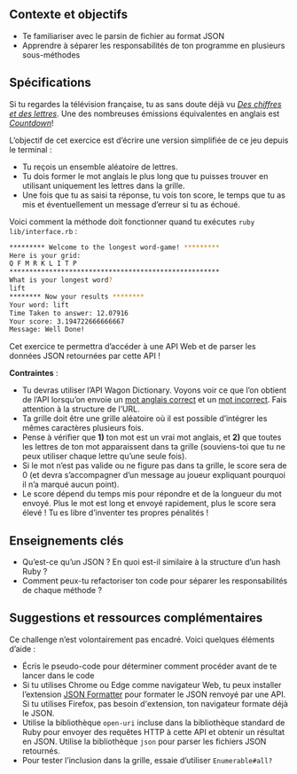 ## Contexte et objectifs

- Te familiariser avec le parsin de fichier au format JSON
- Apprendre à séparer les responsabilités de ton programme en plusieurs sous-méthodes

## Spécifications

Si tu regardes la télévision française, tu as sans doute déjà vu [*Des chiffres et des lettres*](https://fr.wikipedia.org/wiki/Des_chiffres_et_des_lettres). Une des nombreuses émissions équivalentes en anglais est [_Countdown_](https://www.youtube.com/watch?v=GvV8aVEJmiU)!

L’objectif de cet exercice est d’écrire une version simplifiée de ce jeu depuis le terminal :
- Tu reçois un ensemble aléatoire de lettres.
- Tu dois former le mot anglais le plus long que tu puisses trouver en utilisant uniquement les lettres dans la grille.
- Une fois que tu as saisi ta réponse, tu vois ton score, le temps que tu as mis et éventuellement un message d’erreur si tu as échoué.

Voici comment la méthode doit fonctionner quand tu exécutes `ruby lib/interface.rb` :

```bash
********* Welcome to the longest word-game! *********
Here is your grid:
Q F M R K L I T P
*****************************************************
What is your longest word?
lift
******** Now your results ********
Your word: lift
Time Taken to answer: 12.07916
Your score: 3.194722666666667
Message: Well Done!
```

Cet exercice te permettra d’accéder à une API Web et de parser les données JSON retournées par cette API !

**Contraintes** :
- Tu devras utiliser l’API Wagon Dictionary. Voyons voir ce que l’on obtient de l’API lorsqu’on envoie un [mot anglais correct](https://dictionary.lewagon.com/apple) et un [mot incorrect](https://dictionary.lewagon.com/zzzz). Fais attention à la structure de l’URL.
- Ta grille doit être une grille aléatoire où il est possible d’intégrer les mêmes caractères plusieurs fois.
- Pense à vérifier que **1)** ton mot est un vrai mot anglais, et **2)** que toutes les lettres de ton mot apparaissent dans ta grille (souviens-toi que tu ne peux utiliser chaque lettre qu’une seule fois).
- Si le mot n’est pas valide ou ne figure pas dans ta grille, le score sera de 0 (et devra s’accompagner d’un message au joueur expliquant pourquoi il n’a marqué aucun point).
- Le score dépend du temps mis pour répondre et de la longueur du mot envoyé. Plus le mot est long et envoyé rapidement, plus le score sera élevé ! Tu es libre d’inventer tes propres pénalités !

## Enseignements clés

- Qu’est-ce qu’un JSON ? En quoi est-il similaire à la structure d’un hash Ruby ?
- Comment peux-tu refactoriser ton code pour séparer les responsabilités de chaque méthode ?

## Suggestions et ressources complémentaires

Ce challenge n’est volontairement pas encadré. Voici quelques éléments d’aide :
- Écris le pseudo-code pour déterminer comment procéder avant de te lancer dans le code
- Si tu utilises Chrome ou Edge comme navigateur Web, tu peux installer l’extension [JSON Formatter](https://chrome.google.com/webstore/detail/json-formatter/bcjindcccaagfpapjjmafapmmgkkhgoa?hl=en) pour formater le JSON renvoyé par une API. Si tu utilises Firefox, pas besoin d'extension, ton navigateur formate déjà le JSON.
- Utilise la bibliothèque  `open-uri` incluse dans la bibliothèque standard de Ruby pour envoyer des requêtes HTTP à cette API et obtenir un résultat en JSON. Utilise la bibliothèque `json` pour parser les fichiers JSON retournés.
- Pour tester l’inclusion dans la grille, essaie d’utiliser `Enumerable#all?`
